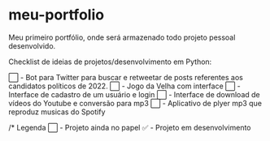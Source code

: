 # meu-portfolio
 Meu primeiro portfólio, onde será armazenado todo projeto pessoal desenvolvido.
 
 Checklist de ideias de projetos/desenvolvimento em Python:
 
 ⬜ - Bot para Twitter para buscar e retweetar de posts referentes aos candidatos políticos de 2022.
 ⬜ - Jogo da Velha com interface
 ⬜ - Interface de cadastro de um usuário e login
 ⬜ - Interface de download de vídeos do Youtube e conversão para mp3
 ⬜ - Aplicativo de plyer mp3 que reproduz musicas do Spotify
 

 
 /* Legenda
 ⬜ - Projeto ainda no papel
 ✅ - Projeto em desenvolvimento
 
